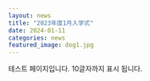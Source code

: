 ```yaml
---
layout: news
title: "2023年度1月入学式"
date: 2024-01-11
categories: news
featured_image: dog1.jpg
---
```


테스트 페이지입니다. 10글자까지 표시 됩니다.
